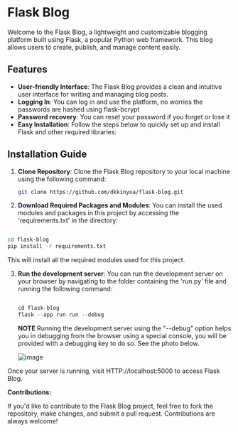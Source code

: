 # Flask Blog

Welcome to the Flask Blog, a lightweight and customizable blogging platform built using Flask, a popular Python web framework. This blog allows users to create, publish, and manage content easily.

## Features
- **User-friendly Interface**: The Flask Blog provides a clean and intuitive user interface for writing and managing blog posts.
- **Logging In**: You can log in and use the platform, no worries the passwords are hashed using flask-bcrypt
- **Password recovery**: You can reset your password if you forget or lose it
- **Easy Installation**: Follow the steps below to quickly set up and install Flask and other required libraries:

## Installation Guide

1. **Clone Repository**: Clone the Flask Blog repository to your local machine using the following command:

   ```bash
   git clone https://github.com/dkkinyua/flask-blog.git
   ```

2. **Download Required Packages and Modules**: You can install the used modules and packages in this project by accessing the 'requirements.txt' in the directory:

  ```bash

  cd flask-blog
  pip install -r requirements.txt

  ```
This will install all the required modules used for this project.

3. **Run the development server**: You can run the development server on your browser by navigating to the folder containing the 'run.py' file and running the following command:

   ``` python
   
   cd flask-blog
   flask --app run run --debug

   ```
   **NOTE** Running the development server using the "--debug" option helps you in debugging from the browser using a special console, you will be provided with a debugging key to do so. See the photo below.

   ![image](https://github.com/dkkinyua/flask-blog/assets/67056891/13c05e9f-859f-4fd9-9932-5bbe633cba37)

  Once your server is running, visit HTTP://localhost:5000 to access Flask Blog.

**Contributions:**

If you'd like to contribute to the Flask Blog project, feel free to fork the repository, make changes, and submit a pull request. Contributions are always welcome!


